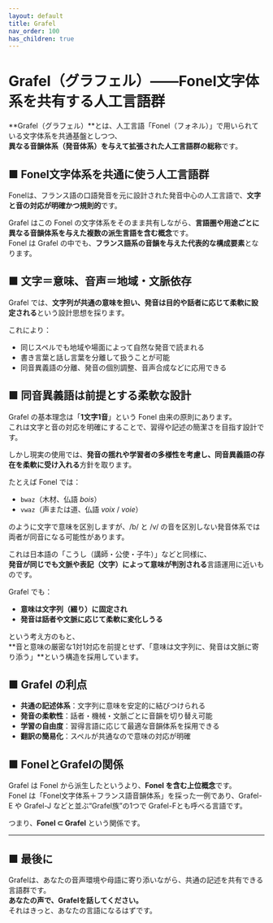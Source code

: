 ```yaml
---
layout: default
title: Grafel
nav_order: 100
has_children: true
---
```

# Grafel（グラフェル）――Fonel文字体系を共有する人工言語群

**Grafel（グラフェル）**とは、人工言語「Fonel（フォネル）」で用いられている文字体系を共通基盤としつつ、  
**異なる音韻体系（発音体系）を与えて拡張された人工言語群の総称**です。

## ■ Fonel文字体系を共通に使う人工言語群

Fonelは、フランス語の口語発音を元に設計された発音中心の人工言語で、**文字と音の対応が明確かつ規則的**です。

Grafel はこの Fonel の文字体系をそのまま共有しながら、**言語圏や用途ごとに異なる音韻体系を与えた複数の派生言語を含む概念**です。  
Fonel は Grafel の中でも、**フランス語系の音韻を与えた代表的な構成要素**となります。

## ■ 文字＝意味、音声＝地域・文脈依存

Grafel では、**文字列が共通の意味を担い、発音は目的や話者に応じて柔軟に設定される**という設計思想を採ります。

これにより：

- 同じスペルでも地域や場面によって自然な発音で読まれる  
- 書き言葉と話し言葉を分離して扱うことが可能  
- 同音異義語の分離、発音の個別調整、音声合成などに応用できる  

## ■ 同音異義語は前提とする柔軟な設計

Grafel の基本理念は「**1文字1音**」という Fonel 由来の原則にあります。  
これは文字と音の対応を明確にすることで、習得や記述の簡潔さを目指す設計です。

しかし現実の使用では、**発音の揺れや学習者の多様性を考慮し、同音異義語の存在を柔軟に受け入れる**方針を取ります。

たとえば Fonel では：

- `bwaz`（木材、仏語 *bois*）
- `vwaz`（声または道、仏語 *voix* / *voie*）

のように文字で意味を区別しますが、/b/ と /v/ の音を区別しない発音体系では両者が同音になる可能性があります。

これは日本語の「こうし（講師・公使・子牛）」などと同様に、  
**発音が同じでも文脈や表記（文字）によって意味が判別される**言語運用に近いものです。

Grafel でも：

- **意味は文字列（綴り）に固定され**
- **発音は話者や文脈に応じて柔軟に変化しうる**

という考え方のもと、  
**音と意味の厳密な1対1対応を前提とせず、「意味は文字列に、発音は文脈に寄り添う」**という構造を採用しています。

## ■ Grafel の利点

- **共通の記述体系**：文字列に意味を安定的に結びつけられる  
- **発音の柔軟性**：話者・機械・文脈ごとに音韻を切り替え可能  
- **学習の自由度**：習得言語に応じて最適な音韻体系を採用できる  
- **翻訳の簡易化**：スペルが共通なので意味の対応が明確  

## ■ FonelとGrafelの関係

Grafel は Fonel から派生したというより、**Fonel を含む上位概念**です。  
Fonel は「Fonel文字体系＋フランス語音韻体系」を採った一例であり、Grafel-E や Grafel-J などと並ぶ“Grafel族”の1つで
Grafel-Fとも呼べる言語です。
 
つまり、**Fonel ⊂ Grafel** という関係です。

---

## ■ 最後に

Grafelは、あなたの音声環境や母語に寄り添いながら、共通の記述を共有できる言語群です。  
**あなたの声で、Grafelを話してください。**  
それはきっと、あなたの言語になるはずです。
